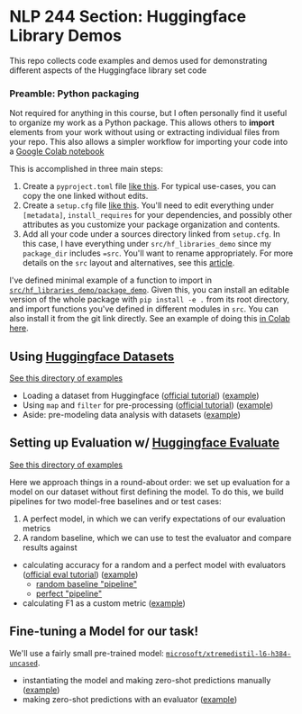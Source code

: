 # NLP 244 Section: Huggingface Library Demos

This repo collects code examples and demos used for demonstrating different aspects of the Huggingface library set
code 

### Preamble: Python packaging

Not required for anything in this course, but I often personally find it useful to organize my work as a Python package. 
This allows others to **import** elements from your work without using or extracting individual files from your repo. 
This also allows a simpler workflow for importing your code into a [Google Colab notebook](https://colab.research.google.com/)

This is accomplished in three main steps:

1. Create a `pyproject.toml` file [like this](./pyproject.toml). For typical use-cases, you can copy the one linked 
without edits. 
2. Create a `setup.cfg` file [like this](setup.cfg). You'll need to edit everything under `[metadata]`, 
`install_requires` for your dependencies, and possibly other attributes as you customize your package organization and 
contents.
3. Add all your code under a sources directory linked from `setup.cfg`. In this case, I have everything under 
`src/hf_libraries_demo` since my `package_dir` includes `=src`. You'll want to rename appropriately. For more details 
on the `src` layout and alternatives, see this 
[article](https://setuptools.pypa.io/en/latest/userguide/declarative_config.html#using-a-src-layout).

I've defined minimal example of a function to import in 
[`src/hf_libraries_demo/package_demo`](src/hf_libraries_demo/package_demo). Given this, you can install an editable 
version of the whole package with `pip install -e .` from its root directory, and import functions you've defined in 
different modules in `src`. You can also install it from the git link directly. See an example of doing this 
[in Colab here](./ImportingAGithubPyPackage.ipynb).

## Using [Huggingface Datasets](https://huggingface.co/docs/datasets)

[See this directory of examples](./src/hf_libraries_demo/datasets)

- Loading a dataset from Huggingface ([official tutorial](https://huggingface.co/docs/datasets/load_hub)) ([example](/src/hf_libraries_demo/datasets/load_dataset_example.py))
- Using `map` and `filter` for pre-processing ([official tutorial](https://huggingface.co/docs/datasets/use_dataset)) ([example](/src/hf_libraries_demo/datasets/pre_process_example.py))
- Aside: pre-modeling data analysis with datasets ([example](./src/hf_libraries_demo/datasets/data_analysis_example.py))

## Setting up Evaluation w/ [Huggingface Evaluate](https://huggingface.co/docs/evaluate)

[See this directory of examples](src/hf_libraries_demo/evaluation/README.md)

Here we approach things in a round-about order: we set up evaluation for a model on our dataset without first defining 
the model. To do this, we build pipelines for two model-free baselines and or test cases:

1) A perfect model, in which we can verify expectations of our evaluation metrics
2) A random baseline, which we can use to test the evaluator and compare results against

- calculating accuracy for a random and a perfect model with evaluators 
([official eval tutorial](https://huggingface.co/docs/evaluate/v0.4.0/en/base_evaluator)) ([example](src/hf_libraries_demo/evaluation/simple_evaluation.py))
  - [random baseline "pipeline"](./src/hf_libraries_demo/pipelines/random_label_pipeline.py)
  - [perfect "pipeline"](./src/hf_libraries_demo/pipelines/perfect_pipeline.py)
- calculating F1 as a custom metric ([example](src/hf_libraries_demo/evaluation/multi_metric_evaluation.py))

## Fine-tuning a Model for our task! 

We'll use a fairly small pre-trained model: 
[`microsoft/xtremedistil-l6-h384-uncased`](https://huggingface.co/microsoft/xtremedistil-l6-h384-uncased).
- instantiating the model and making zero-shot predictions manually ([example](./src/hf_libraries_demo/experiments/manual_inference.py))
- making zero-shot predictions with an evaluator ([example](./src/hf_libraries_demo/experiments/auto_inference.py))
